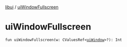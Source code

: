 [libui](README.md) / [uiWindowFullscreen](ui-window-fullscreen.md)

# uiWindowFullscreen

`fun uiWindowFullscreen(w: CValuesRef<`[`uiWindow`](ui-window.md)`>?): Int`